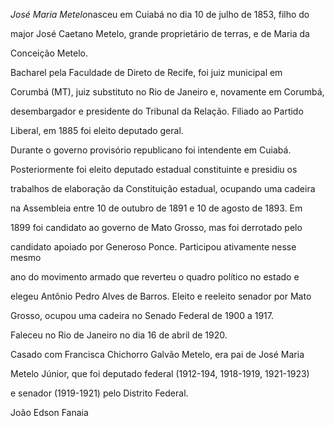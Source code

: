 

*José Maria Metelo*nasceu em Cuiabá no dia 10 de julho de 1853, filho do

major José Caetano Metelo, grande proprietário de terras, e de Maria da

Conceição Metelo.



Bacharel pela Faculdade de Direto de Recife, foi juiz municipal em

Corumbá (MT), juiz substituto no Rio de Janeiro e, novamente em Corumbá,

desembargador e presidente do Tribunal da Relação. Filiado ao Partido

Liberal, em 1885 foi eleito deputado geral.



Durante o governo provisório republicano foi intendente em Cuiabá.

Posteriormente foi eleito deputado estadual constituinte e presidiu os

trabalhos de elaboração da Constituição estadual, ocupando uma cadeira

na Assembleia entre 10 de outubro de 1891 e 10 de agosto de 1893. Em

1899 foi candidato ao governo de Mato Grosso, mas foi derrotado pelo

candidato apoiado por Generoso Ponce. Participou ativamente nesse mesmo

ano do movimento armado que reverteu o quadro político no estado e

elegeu Antônio Pedro Alves de Barros. Eleito e reeleito senador por Mato

Grosso, ocupou uma cadeira no Senado Federal de 1900 a 1917.



Faleceu no Rio de Janeiro no dia 16 de abril de 1920.



Casado com Francisca Chichorro Galvão Metelo, era pai de José Maria

Metelo Júnior, que foi deputado federal (1912-194, 1918-1919, 1921-1923)

e senador (1919-1921) pelo Distrito Federal.



João Edson Fanaia



